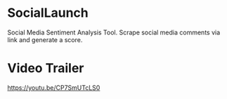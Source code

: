 # SocialLaunch
Social Media Sentiment Analysis Tool. Scrape social media comments via link and generate a score.

# Video Trailer 
https://youtu.be/CP7SmUTcLS0
